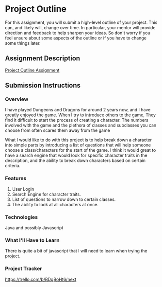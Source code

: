 # Project Outline
For this assignment, you will submit a high-level outline of your project. This can, and likely will, change over time. In particular, your mentor will provide direction and feedback to help sharpen your ideas. So don't worry if you feel unsure about some aspects of the outline or if you have to change some things later.

## Assignment Description
[Project Outline Assignment](https://education.launchcode.org/liftoff/modules/assignments/project-outline)

## Submission Instructions

### Overview
I have played Dungeons and Dragons for around 2 years now, and I have greatly enjoyed the game.  When I try to introduce
others to the game, They find it difficult to start the process of creating a character.  The numbers involved with the 
game and the plethora of classes and subclasses you can choose from often scares them away from the game

What I would like to do with this project is to help break down a character into simple parts by introducing a list of 
questions that will help someone choose a class/characters for the start of the game.  I think it would great to have a 
search engine that would look for specific character traits in the description, and the ability to break down characters 
based on certain criteria.
### Features
1. User Login
2. Search Engine for character traits.
3. List of questions to narrow down to certain classes.
4. The ability to look at all characters at once.
### Technologies
Java and possibly Javascript
### What I'll Have to Learn
There is quite a bit of javascript that I will need to learn when trying the project.
### Project Tracker
https://trello.com/b/BDgBoHt6/next
